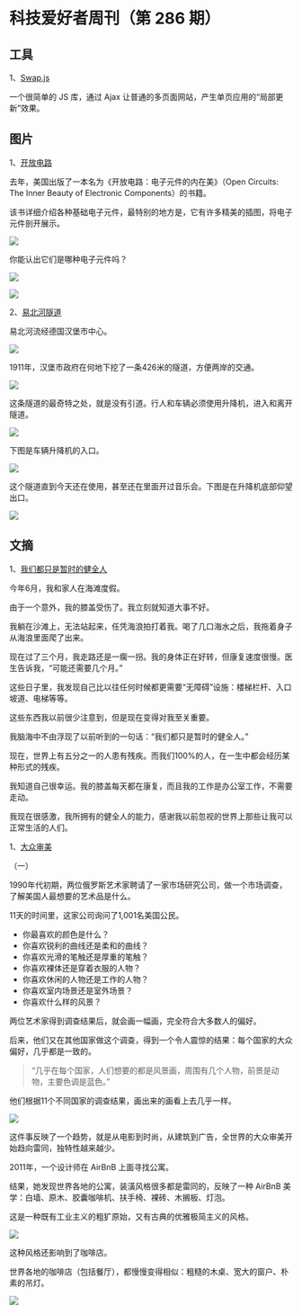 # 科技爱好者周刊（第 286 期）

## 工具

1、[Swap.js](https://github.com/josephernest/Swap)

一个很简单的 JS 库，通过 Ajax 让普通的多页面网站，产生单页应用的“局部更新”效果。

## 图片

1、[开放电路](https://pluralistic.net/2023/08/14/hidden-worlds/#making-the-invisible-visible-and-beautiful)

去年，美国出版了一本名为《开放电路：电子元件的内在美》（Open Circuits: The Inner Beauty of Electronic Components）的书籍。

该书详细介绍各种基础电子元件，最特别的地方是，它有许多精美的插图，将电子元件剖开展示。

![](https://cdn.beekka.com/blogimg/asset/202308/bg2023081601.webp)

你能认出它们是哪种电子元件吗？

![](https://cdn.beekka.com/blogimg/asset/202308/bg2023081602.webp)

![](https://cdn.beekka.com/blogimg/asset/202308/bg2023081603.webp)

2、[易北河隧道](https://en.wikipedia.org/wiki/Elbe_Tunnel_(1911))

易北河流经德国汉堡市中心。

![](https://cdn.beekka.com/blogimg/asset/202210/bg2022101409.webp)

1911年，汉堡市政府在何地下挖了一条426米的隧道，方便两岸的交通。

![](https://cdn.beekka.com/blogimg/asset/202210/bg2022101410.webp)

这条隧道的最奇特之处，就是没有引道。行人和车辆必须使用升降机，进入和离开隧道。

![](https://cdn.beekka.com/blogimg/asset/202210/bg2022101412.webp)

下图是车辆升降机的入口。

![](https://cdn.beekka.com/blogimg/asset/202210/bg2022101411.webp)

这个隧道直到今天还在使用，甚至还在里面开过音乐会。下图是在升降机底部仰望出口。

![](https://cdn.beekka.com/blogimg/asset/202210/bg2022101413.webp)

## 文摘

1、[我们都只是暂时的健全人](https://blog.jim-nielsen.com/2023/temporarily-abled/)

今年6月，我和家人在海滩度假。

由于一个意外，我的膝盖受伤了。我立刻就知道大事不好。

我躺在沙滩上，无法站起来，任凭海浪拍打着我。喝了几口海水之后，我拖着身子从海浪里面爬了出来。

现在过了三个月，我走路还是一瘸一拐。我的身体正在好转，但康复速度很慢。医生告诉我，“可能还需要几个月。”

这些日子里，我发现自己比以往任何时候都更需要“无障碍”设施：楼梯栏杆、入口坡道、电梯等等。

这些东西我以前很少注意到，但是现在变得对我至关重要。

我脑海中不由浮现了以前听到的一句话：“我们都只是暂时的健全人。”

现在，世界上有五分之一的人患有残疾。而我们100%的人，在一生中都会经历某种形式的残疾。

我知道自己很幸运。我的膝盖每天都在康复，而且我的工作是办公室工作，不需要走动。

我现在很感激，我所拥有的健全人的能力，感谢我以前忽视的世界上那些让我可以正常生活的人们。

1、[大众审美](https://www.alexmurrell.co.uk/articles/the-age-of-average)

（一）

1990年代初期，两位俄罗斯艺术家聘请了一家市场研究公司，做一个市场调查，了解美国人最想要的艺术品是什么。

11天的时间里，这家公司询问了1,001名美国公民。

- 你最喜欢的颜色是什么？
- 你喜欢锐利的曲线还是柔和的曲线？
- 你喜欢光滑的笔触还是厚重的笔触？
- 你喜欢裸体还是穿着衣服的人物？
- 你喜欢休闲的人物还是工作的人物？
- 你喜欢室内场景还是室外场景？
- 你喜欢什么样的风景？

两位艺术家得到调查结果后，就会画一幅画，完全符合大多数人的偏好。

后来，他们又在其他国家做这个调查，得到一个令人震惊的结果：每个国家的大众偏好，几乎都是一致的。

> “几乎在每个国家，人们想要的都是风景画，周围有几个人物，前景是动物，主要色调是蓝色。”

他们根据11个不同国家的调查结果，画出来的画看上去几乎一样。

![](https://cdn.beekka.com/blogimg/asset/202303/bg2023032914.webp)

这件事反映了一个趋势，就是从电影到时尚，从建筑到广告，全世界的大众审美开始趋向雷同，独特性越来越少。

2011年，一个设计师在 AirBnB 上面寻找公寓。

结果，她发现世界各地的公寓，装潢风格很多都是雷同的，反映了一种 AirBnB 美学：白墙、原木、胶囊咖啡机、扶手椅、裸砖、木搁板、灯泡。

这是一种既有工业主义的粗犷原始，又有古典的优雅极简主义的风格。

![](https://cdn.beekka.com/blogimg/asset/202303/bg2023032915.webp)

这种风格还影响到了咖啡店。

世界各地的咖啡店（包括餐厅），都慢慢变得相似：粗糙的木桌、宽大的窗户、朴素的吊灯。

![](https://cdn.beekka.com/blogimg/asset/202303/bg2023032916.webp)
